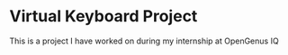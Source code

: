 # Virtual Keyboard Project
 This is a project I have worked on during my internship at OpenGenus IQ
